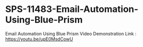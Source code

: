 # SPS-11483-Email-Automation-Using-Blue-Prism
Email Automation Using Blue Prism
Video Demonstration Link : https://youtu.be/upE0MsdCowU
